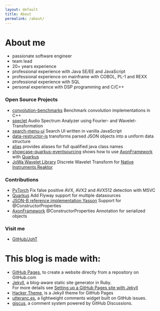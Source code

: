 ```yaml
---
layout: default
title: About
permalink: /about/
---
```


# About me
- passionate software engineer
- team lead
- 20+ years experience
- professional experience with Java SE/EE and JavaScript 
- professional experience on mainframe with COBOL, PL-1 and REXX
- professional experience with SQL
- personal experience with DSP programming and C/C++

### Open Source Projects
- [convolution-benchmarks](https://github.com/JohT/convolution-benchmarks) Benchmark convolution implementations in C++
- [speclet](https://github.com/JohT/speclet) Audio Spectrum Analyzer using Fourier- and Wavelet-Transformation
- [search-menu-ui](https://github.com/JohT/search-menu-ui) Search UI written in vanilla JavaScript
- [data-restructor-js](https://github.com/JohT/data-restructor-js) transforms parsed JSON objects into a uniform data structure
- [alias](https://github.com/JohT/alias) provides aliases for full qualified java class names
- [showcase-quarkus-eventsourcing](https://github.com/JohT/showcase-quarkus-eventsourcing) shows how to use [AxonFramework](https://axoniq.io) with [Quarkus](https://quarkus.io)
- [JoWa Wavelet Library](https://www.native-instruments.com/en/reaktor-community/reaktor-user-library/entry/show/11541/) Discrete Wavelet Transform for [Native Instruments Reaktor](https://www.native-instruments.com/de/products/komplete/synths/reaktor-6/)

### Contributions
- [PyTorch](https://github.com/pytorch/pytorch/pull/82554) Fix false positive AVX, AVX2 and AVX512 detection with MSVC
- [Quarkus](https://github.com/quarkusio/quarkus/pull/3521) Add Flyway support for multiple datasources
- [JSON-B reference implementation Yasson](https://github.com/eclipse-ee4j/yasson/pull/224) Support for @ConstructorProperties
- [AxonFramework](https://github.com/AxonFramework/AxonFramework/pull/1163) @ConstructorProperties Annotation for serialized objects

### Visit me
- [GitHub/JohT](https://github.com/joht)

# This blog is made with:
- [GitHub Pages](https://docs.github.com/en/pages), to create a website directly from a repository on GitHub.com
- [Jekyll](https://jekyllrb.com), a blog-aware static site generator in Ruby.   
For more details see [Setting up a GitHub Pages site with Jekyll](https://docs.github.com/en/pages/setting-up-a-github-pages-site-with-jekyll)
- [Hacker Theme](https://github.com/pages-themes/hacker), is a Jekyll theme for GitHub Pages
- [utteranc.es](https://utteranc.es), a lightweight comments widget built on GitHub issues.
- [giscus](https://giscus.app), a comment system powered by GitHub Discussions.